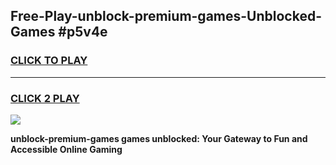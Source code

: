 
## Free-Play-unblock-premium-games-Unblocked-Games #p5v4e
<h3>
<a href="https://news.freeplayer.one?title=unblock-premium-games&ref=8M">CLICK TO PLAY</a></h3>
<hr>

<h3>
<a href="https://news.freeplayer.one?title=unblock-premium-games&ref=8M">CLICK 2 PLAY</a>
  
</h3>

<a href="https://news.freeplayer.one?title=unblock-premium-games&ref=8M"><img src="https://clearcache.store/games.png"></a>


**unblock-premium-games games unblocked: Your Gateway to Fun and Accessible Online Gaming**
